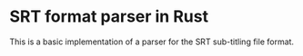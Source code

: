SRT format parser in Rust
=========================

This is a basic implementation of a parser for the SRT sub-titling file format.
